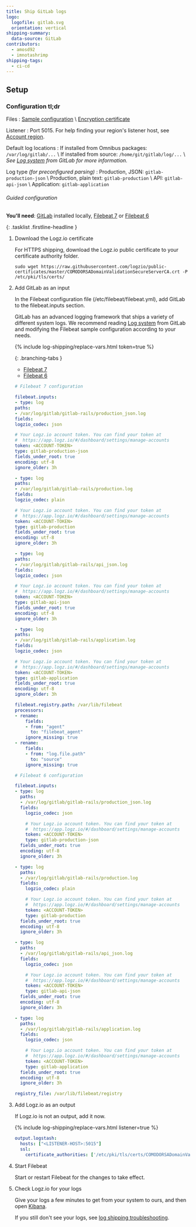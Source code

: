 ```yaml
---
title: Ship GitLab logs
logo:
  logofile: gitlab.svg
  orientation: vertical
shipping-summary:
  data-source: GitLab
contributors:
  - amosd92
  - imnotashrimp
shipping-tags:
  - ci-cd
---
```


## Setup

<div class="accordion">

### Configuration tl;dr

<div>

Files
: [Sample configuration](https://raw.githubusercontent.com/logzio/logz-docs/master/shipping-config-samples/logz-filebeat-config.yml) \\
  [Encryption certificate](https://raw.githubusercontent.com/logzio/public-certificates/master/COMODORSADomainValidationSecureServerCA.crt)

Listener
: Port 5015.
  For help finding your region's listener host, see [Account region]({{site.baseurl}}/user-guide/accounts/account-region.html).

Default log locations
: If installed from Omnibus packages: `/var/log/gitlab/...` \\
  If installed from source: `/home/git/gitlab/log/...` \\
  _See [Log system](https://docs.gitlab.com/ee/administration/logs.html) from GitLab for more information._

Log type _\(for preconfigured parsing\)_
: Production, JSON: `gitlab-production-json` \\
  Production, plain text: `gitlab-production` \\
  API: `gitlab-api-json` \\
  Application: `gitlab-application`

</div>

</div>

###### Guided configuration

**You'll need**:
[GitLab](https://about.gitlab.com/installation/) installed locally,
[Filebeat 7](https://www.elastic.co/guide/en/beats/filebeat/current/filebeat-installation.html) or
[Filebeat 6](https://www.elastic.co/guide/en/beats/filebeat/6.7/filebeat-installation.html)

{: .tasklist .firstline-headline }
1. Download the Logz.io certificate

    For HTTPS shipping, download the Logz.io public certificate to your certificate authority folder.

    ```shell
    sudo wget https://raw.githubusercontent.com/logzio/public-certificates/master/COMODORSADomainValidationSecureServerCA.crt -P /etc/pki/tls/certs/
    ```

2. Add GitLab as an input

    In the Filebeat configuration file (/etc/filebeat/filebeat.yml), add GitLab to the filebeat.inputs section.

    GitLab has an advanced logging framework that ships a variety of different system logs.
    We recommend reading [Log system](https://docs.gitlab.com/ee/administration/logs.html) from GitLab and modifying the Filebeat sample configuration according to your needs.

    {% include log-shipping/replace-vars.html token=true %}

    <div class="branching-container">

    {: .branching-tabs }
    * [Filebeat 7](#filebeat-7-code)
    * [Filebeat 6](#filebeat-6-code)

    <div id="filebeat-7-code">

    ```yaml
    # Filebeat 7 configuration

    filebeat.inputs:
    - type: log
    paths:
    - /var/log/gitlab/gitlab-rails/production_json.log
    fields:
    logzio_codec: json

    # Your Logz.io account token. You can find your token at
    #  https://app.logz.io/#/dashboard/settings/manage-accounts
    token: <ACCOUNT-TOKEN>
    type: gitlab-production-json
    fields_under_root: true
    encoding: utf-8
    ignore_older: 3h

    - type: log
    paths:
    - /var/log/gitlab/gitlab-rails/production.log
    fields:
    logzio_codec: plain

    # Your Logz.io account token. You can find your token at
    #  https://app.logz.io/#/dashboard/settings/manage-accounts
    token: <ACCOUNT-TOKEN>
    type: gitlab-production
    fields_under_root: true
    encoding: utf-8
    ignore_older: 3h

    - type: log
    paths:
    - /var/log/gitlab/gitlab-rails/api_json.log
    fields:
    logzio_codec: json

    # Your Logz.io account token. You can find your token at
    #  https://app.logz.io/#/dashboard/settings/manage-accounts
    token: <ACCOUNT-TOKEN>
    type: gitlab-api-json
    fields_under_root: true
    encoding: utf-8
    ignore_older: 3h

    - type: log
    paths:
    - /var/log/gitlab/gitlab-rails/application.log
    fields:
    logzio_codec: json

    # Your Logz.io account token. You can find your token at
    #  https://app.logz.io/#/dashboard/settings/manage-accounts
    token: <ACCOUNT-TOKEN>
    type: gitlab-application
    fields_under_root: true
    encoding: utf-8
    ignore_older: 3h

    filebeat.registry.path: /var/lib/filebeat
    processors:
    - rename:
        fields:
        - from: "agent"
          to: "filebeat_agent"
        ignore_missing: true
    - rename:
        fields:
        - from: "log.file.path"
          to: "source"
        ignore_missing: true
    ```

    </div>

    <div id="filebeat-6-code">

    ```yaml
    # Filebeat 6 configuration

    filebeat.inputs:
    - type: log
      paths:
      - /var/log/gitlab/gitlab-rails/production_json.log
      fields:
        logzio_codec: json

        # Your Logz.io account token. You can find your token at
        #  https://app.logz.io/#/dashboard/settings/manage-accounts
        token: <ACCOUNT-TOKEN>
        type: gitlab-production-json
      fields_under_root: true
      encoding: utf-8
      ignore_older: 3h

    - type: log
      paths:
      - /var/log/gitlab/gitlab-rails/production.log
      fields:
        logzio_codec: plain

        # Your Logz.io account token. You can find your token at
        #  https://app.logz.io/#/dashboard/settings/manage-accounts
        token: <ACCOUNT-TOKEN>
        type: gitlab-production
      fields_under_root: true
      encoding: utf-8
      ignore_older: 3h

    - type: log
      paths:
      - /var/log/gitlab/gitlab-rails/api_json.log
      fields:
        logzio_codec: json

        # Your Logz.io account token. You can find your token at
        #  https://app.logz.io/#/dashboard/settings/manage-accounts
        token: <ACCOUNT-TOKEN>
        type: gitlab-api-json
      fields_under_root: true
      encoding: utf-8
      ignore_older: 3h

    - type: log
      paths:
      - /var/log/gitlab/gitlab-rails/application.log
      fields:
        logzio_codec: json

        # Your Logz.io account token. You can find your token at
        #  https://app.logz.io/#/dashboard/settings/manage-accounts
        token: <ACCOUNT-TOKEN>
        type: gitlab-application
      fields_under_root: true
      encoding: utf-8
      ignore_older: 3h

    registry_file: /var/lib/filebeat/registry
    ```

    </div>

    </div>

3. Add Logz.io as an output

    If Logz.io is not an output, add it now.

    {% include log-shipping/replace-vars.html listener=true %}

    ```yaml
    output.logstash:
      hosts: ["<LISTENER-HOST>:5015"]
      ssl:
        certificate_authorities: ['/etc/pki/tls/certs/COMODORSADomainValidationSecureServerCA.crt']
    ```

4. Start Filebeat

    Start or restart Filebeat for the changes to take effect.

5. Check Logz.io for your logs

    Give your logs a few minutes to get from your system to ours, and then open [Kibana](https://app.logz.io/#/dashboard/kibana).

    If you still don't see your logs, see [log shipping troubleshooting]({{site.baseurl}}/user-guide/log-shipping/log-shipping-troubleshooting.html).

</div>

</div>